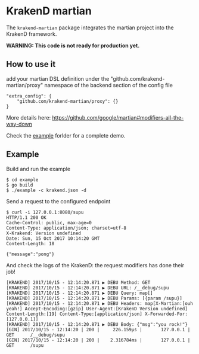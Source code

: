 # KrakenD martian

The `krakend-martian` package integrates the martian project into the KrakenD framework.

**WARNING: This code is not ready for production yet.**

## How to use it

add your martian DSL definition under the "github.com/krakend-martian/proxy" namespace of the backend section of the config file

	"extra_config": {
		"github.com/krakend-martian/proxy": {}
	}

More details here: https://github.com/google/martian#modifiers-all-the-way-down

Check the [example](github.com/krakend-martian/tree/master/example) forlder for a complete demo.

## Example

Build and run the example

	$ cd example
	$ go build
	$ ./example -c krakend.json -d

Send a request to the configured endpoint

	$ curl -i 127.0.0.1:8080/supu
	HTTP/1.1 200 OK
	Cache-Control: public, max-age=0
	Content-Type: application/json; charset=utf-8
	X-Krakend: Version undefined
	Date: Sun, 15 Oct 2017 10:14:20 GMT
	Content-Length: 18

	{"message":"pong"}

And check the logs of the KrakenD: the request modifiers has done their job!

	[KRAKEND] 2017/10/15 - 12:14:20.871 ▶ DEBU Method: GET
	[KRAKEND] 2017/10/15 - 12:14:20.871 ▶ DEBU URL: /__debug/supu
	[KRAKEND] 2017/10/15 - 12:14:20.871 ▶ DEBU Query: map[]
	[KRAKEND] 2017/10/15 - 12:14:20.871 ▶ DEBU Params: [{param /supu}]
	[KRAKEND] 2017/10/15 - 12:14:20.871 ▶ DEBU Headers: map[X-Martian:[ouh yeah!] Accept-Encoding:[gzip] User-Agent:[KrakenD Version undefined] Content-Length:[19] Content-Type:[application/json] X-Forwarded-For:[127.0.0.1]]
	[KRAKEND] 2017/10/15 - 12:14:20.871 ▶ DEBU Body: {"msg":"you rock!"}
	[GIN] 2017/10/15 - 12:14:20 | 200 |     226.159µs |       127.0.0.1 | GET      /__debug/supu
	[GIN] 2017/10/15 - 12:14:20 | 200 |    2.316784ms |       127.0.0.1 | GET      /supu
